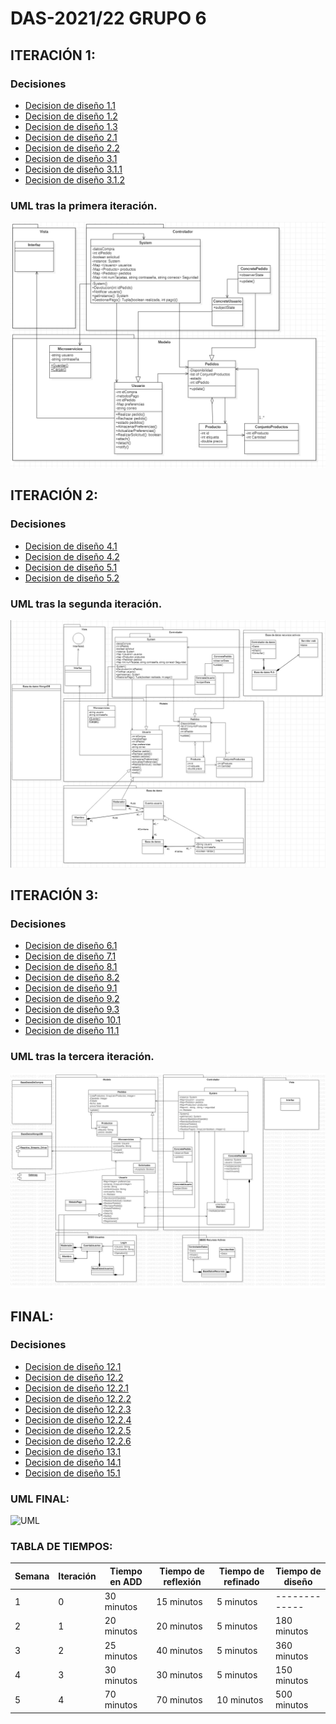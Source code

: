 # DAS-2021/22 GRUPO 6

## ITERACIÓN 1:

### Decisiones
* [Decision de diseño 1.1](https://github.com/santo2927/DAS-2021-22/blob/master/Decisión%20de%20diseño%201.1.md)
* [Decision de diseño 1.2](https://github.com/santo2927/DAS-2021-22/blob/master/Decisión%20de%20diseño%201.2.md)
* [Decision de diseño 1.3](https://github.com/santo2927/DAS-2021-22/blob/master/Decisión%20de%20diseño%201.3.md)
* [Decision de diseño 2.1](https://github.com/santo2927/DAS-2021-22/blob/master/Decisión%20de%20diseño%202.1.md)
* [Decision de diseño 2.2](https://github.com/santo2927/DAS-2021-22/blob/master/Decisión%20de%20diseño%202.2.md)
* [Decision de diseño 3.1](https://github.com/santo2927/DAS-2021-22/blob/master/Decisión%20de%20diseño%203.1.md)
* [Decision de diseño 3.1.1](https://github.com/santo2927/DAS-2021-22/blob/master/Decisión%20de%20diseño%203.1.1.md)
* [Decision de diseño 3.1.2](https://github.com/santo2927/DAS-2021-22/blob/master/Decisión%20de%20diseño%203.1.2.md)

### UML tras la primera iteración.
![UML](https://github.com/santo2927/DAS-2021-22/blob/master/Iteracion%201.PNG)

## ITERACIÓN 2:

### Decisiones
* [Decision de diseño 4.1](https://github.com/santo2927/DAS-2021-22/blob/master/Decisión%20de%20diseño%204.1.md)
* [Decision de diseño 4.2](https://github.com/santo2927/DAS-2021-22/blob/master/Decisión%20de%20diseño%204.2.md)
* [Decision de diseño 5.1](https://github.com/santo2927/DAS-2021-22/blob/master/Decisión%20de%20diseño%205.1.md)
* [Decision de diseño 5.2](https://github.com/santo2927/DAS-2021-22/blob/master/Decisión%20de%20diseño%205.2.md)

### UML tras la segunda iteración.
![UML](https://github.com/santo2927/DAS-2021-22/blob/master/Iteracion%202.PNG)

## ITERACIÓN 3:

### Decisiones
* [Decision de diseño 6.1](https://github.com/santo2927/DAS-2021-22/blob/master/Decisión%20de%20diseño%206.1.md)
* [Decision de diseño 7.1](https://github.com/santo2927/DAS-2021-22/blob/master/Decisión%20de%20diseño%207.1.md)
* [Decision de diseño 8.1](https://github.com/santo2927/DAS-2021-22/blob/master/Decisión%20de%20diseño%208.1.md)
* [Decision de diseño 8.2](https://github.com/santo2927/DAS-2021-22/blob/master/Decisión%20de%20diseño%208.2.md)
* [Decision de diseño 9.1](https://github.com/santo2927/DAS-2021-22/blob/master/Decisión%20de%20diseño%209.1.md)
* [Decision de diseño 9.2](https://github.com/santo2927/DAS-2021-22/blob/master/Decisión%20de%20diseño%209.2.md)
* [Decision de diseño 9.3](https://github.com/santo2927/DAS-2021-22/blob/master/Decisión%20de%20diseño%209.3.md)
* [Decision de diseño 10.1](https://github.com/santo2927/DAS-2021-22/blob/master/Decisión%20de%20diseño%2010.1.md)
* [Decision de diseño 11.1](https://github.com/santo2927/DAS-2021-22/blob/master/Decisión%20de%20diseño%2011.1.md)

### UML tras la tercera iteración.
![UML](https://github.com/santo2927/DAS-2021-22/blob/master/Iteracion%203.png)

## FINAL:

### Decisiones

* [Decision de diseño 12.1](https://github.com/santo2927/DAS-2021-22/blob/master/Decisión%20de%20diseño%2012.1.md)
* [Decision de diseño 12.2](https://github.com/santo2927/DAS-2021-22/blob/master/Decisión%20de%20diseño%2012.2.md)
* [Decision de diseño 12.2.1](https://github.com/santo2927/DAS-2021-22/blob/master/Decisión%20de%20diseño%2012.2.1.md)
* [Decision de diseño 12.2.2](https://github.com/santo2927/DAS-2021-22/blob/master/Decisión%20de%20diseño%2012.2.2.md)
* [Decision de diseño 12.2.3](https://github.com/santo2927/DAS-2021-22/blob/master/Decisión%20de%20diseño%2012.2.3.md)
* [Decision de diseño 12.2.4](https://github.com/santo2927/DAS-2021-22/blob/master/Decisión%20de%20diseño%2012.2.4.md)
* [Decision de diseño 12.2.5](https://github.com/santo2927/DAS-2021-22/blob/master/Decisión%20de%20diseño%2012.2.5.md)
* [Decision de diseño 12.2.6](https://github.com/santo2927/DAS-2021-22/blob/master/Decisión%20de%20diseño%2012.2.6.md)
* [Decision de diseño 13.1](https://github.com/santo2927/DAS-2021-22/blob/master/Decisión%20de%20diseño%2013.1.md)
* [Decision de diseño 14.1](https://github.com/santo2927/DAS-2021-22/blob/master/Decisión%20de%20diseño%2014.1.md)
* [Decision de diseño 15.1](https://github.com/santo2927/DAS-2021-22/blob/master/Decisión%20de%20diseño%2015.1.md)

### UML FINAL:
![UML](https://github.com/santo2927/DAS-2021-22/blob/master/Iteracion%204.PNG)

### TABLA DE TIEMPOS:
| Semana | Iteración | Tiempo en ADD | Tiempo de reflexión | Tiempo de refinado | Tiempo de diseño |
| ------------- | ------------- | ------------- | ------------- | ------------- | ------------- |
| 1 | 0 | 30 minutos | 15 minutos | 5 minutos | ------------- |
| 2 | 1 | 20 minutos | 20 minutos | 5 minutos | 180 minutos |
| 3 | 2 | 25 minutos | 40 minutos | 5 minutos | 360 minutos |
| 4 | 3 | 30 minutos | 30 minutos | 5 minutos | 150 minutos |
| 5 | 4 | 70 minutos | 70 minutos | 10 minutos | 500 minutos |
